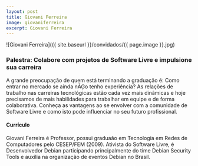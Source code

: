 ```yaml
---
layout: post
title: Giovani Ferreira
image: giovaniferreira
excerpt: Giovani Ferreira
---
```

![Giovani Ferreira]({{ site.baseurl }}/convidados/{{ page.image }}.jpg)

### Palestra: Colabore com projetos de Software Livre e impulsione sua carreira

A grande preocupação de quem está terminando a graduação é: Como entrar no mercado se ainda nÃĢo tenho experiência?
As relações de trabalho nas carreiras tecnológicas estão cada vez mais dinâmicas e hoje precisamos de mais habilidades para trabalhar em equipe e de forma colaborativa. Conheça as vantagens ao se envolver com a comunidade de Software Livre e como isto pode influenciar no seu futuro profissional.

#### Currículo

Giovani Ferreira é Professor, possui graduaão em Tecnologia em Redes de Computadores pelo CESEP/FEM (2009). Ativista do Software Livre, é Desenvolvedor Debian participando principalmente do time Debian Security Tools e auxilia na organização de eventos Debian no Brasil.
